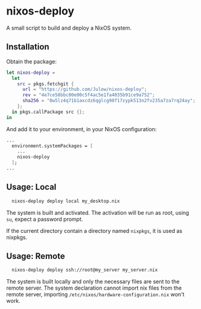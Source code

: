 # nixos-deploy

A small script to build and deploy a NixOS system.

## Installation

Obtain the package:

```nix
let nixos-deploy =
  let
    src = pkgs.fetchgit {
      url = "https://github.com/Julow/nixos-deploy";
      rev = "4e7ce58bbc80e00c5f4ac5e1fa4035b91ce9a752";
      sha256 = "0w5lz4q71b1axcdz6qglcg90f17zypk513n2fv235a7za7rq24ay";
    };
  in pkgs.callPackage src {};
in
```

And add it to your environment, in your NixOS configuration:

```nix
...
  environment.systemPackages = [
    ...
    nixos-deploy
  ];
...
```

## Usage: Local

```bash
  nixos-deploy deploy local my_desktop.nix
```

The system is built and activated. The activation will be run as root, using `su`, expect a password prompt.

If the current directory contain a directory named `nixpkgs`, it is used as nixpkgs.

## Usage: Remote

```bash
  nixos-deploy deploy ssh://root@my_server my_server.nix
```

The system is built locally and only the necessary files are sent to the remote server.
The system declaration cannot import nix files from the remote server, importing `/etc/nixos/hardware-configuration.nix` won't work. 
